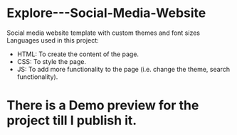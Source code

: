 # Explore---Social-Media-Website
Social media website template with custom themes and font sizes  
Languages used in this project: 
  - HTML: To create the content of the page.
  - CSS: To style the page.
  - JS: To add more functionality to the page (i.e. change the theme, search functionality).

# There is a Demo preview for the project till I publish it. 
